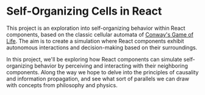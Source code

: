 # Self-Organizing Cells in React

This project is an exploration into self-organizing behavior within React components, based on the classic cellular automata of [Conway's Game of Life](https://en.wikipedia.org/wiki/Conway%27s_Game_of_Life). The aim is to create a simulation where React components exhibit autonomous interactions and decision-making based on their surroundings.

In this project, we'll be exploring how React components can simulate self-organizing behavior by perceiving and interacting with their neighboring components. Along the way we hope to delve into the principles of causality and information propagation, and see what sort of parallels we can draw with concepts from philosophy and physics.
